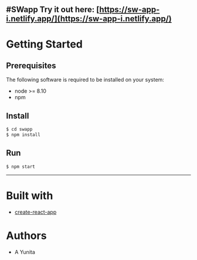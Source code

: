 #SWapp
Try it out here: [https://sw-app-i.netlify.app/](https://sw-app-i.netlify.app/)
--- 
# Getting Started

## Prerequisites
The following software is required to be installed on your system:
- node >= 8.10 
- npm

## Install 
```sh
$ cd swapp
$ npm install
```

## Run
```sh
$ npm start
```

---

# Built with
- [create-react-app](https://github.com/facebook/create-react-app)

# Authors
- A Yunita